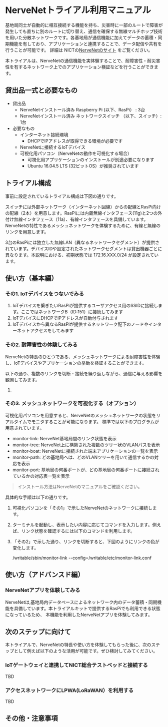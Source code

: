 # NerveNetトライアル利用マニュアル
基地局同士が自動的に相互接続する機能を持ち、災害時に一部のルートで障害が発生しても直ちに別のルートに切り替え、通信を確保する無線マルチホップ技術を用いた分散ネットワークです。各基地局が通信機能に加えてデータの蓄積・同期機能を有しており、アプリケーションと連携することで、データ配信や共有を行うことが可能です。
詳細は NICTの[NerveNetのサイト](https://www.nict.go.jp/out-promotion/other/case-studies/itenweb/nervenet.html) をご覧ください。

本トライアルは、NerveNetの通信機能を実体験することで、耐障害性・耐災害性を有するネットワーク上でのアプリケーション検証などを行うことができます。

## 貸出品一式と必要なもの

- 貸出品
  - NerveNetインストール済み Raspberry Pi (以下、RasPi） : 3台
  - NerveNetインストール済み ネットワークスイッチ （以下、スイッチ）: 1台
- 必要なもの
  - インターネット接続環境
    - DHCPでIPアドレスが取得できる環境が必要です
  - NerveNetに接続するIoTデバイス
  - 可視化用パソコン（NerveNetの動作を可視化する場合）
    - 可視化用アプリケーションのインストールが別途必要になります
    - Ubuntu 16.04.5 LTS (32ビットOS）が推奨されています
    
## トライアル構成

事前に設定されているトライアル構成は下図の通りです。

スイッチには外部ネットワーク（インターネット回線）からの配線とRasPi向けの配線（2本）を用意します。RasPiには内蔵無線インタフェース(11g)と2つの外付け無線インタフェース（11a）、有線インタフェースを具備しています。NerveNetの特性であるメッシュネットワークを体験するために、有線と無線のリンクを用意します。

3台のRasPiには独立した無線LAN（異なるネットワークセグメント）が提供されています。デバイスIDや設定されたネットワークセグメントは貸出機器ごとに異なります。本説明における、初期状態では 172.16.XXX.0/24 が設定されています。

## 使い方（基本編）

### その1. IoTデバイスをつないでみる

1. IoTデバイスを繋ぎたいRasPiが提供するユーザアクセス用のSSIDに接続します。ここではネットワークB（ID:151）に接続してみます
1. IoTデバイスにDHCPでIPアドレスが自動付与されます
1. IoTデバイスから異なるRasPiが提供するネットワーク配下のノードやインターネットアクセスをしてみます

### その2. 耐障害性の体験してみる

NerveNetの特長のひとつである、メッシュネットワークによる耐障害性を体験し、IoTデバイスやアプリケーションの挙動を検証することができます。

以下の通り、複数のリンクを切断・接続を繰り返しながら、通信に与える影響を観測してみます。

1. 


### その3. メッシュネットワークを可視化する（オプション）

可視化用パソコンを用意すると、NerveNetのメッシュネットワークの状態をリアルタイムでモニタすることが可能になります。
標準では以下のプログラムが用意されています。

- monitor-link: NerveNet基地局間のリンク状態を表示
- monitor-tree: NerveNet上に構築された複数のツリー状のVLANパスを表示
- monitor-boat: NerveNetに接続された端末アプリケーションの一覧を表示
- monitor-path: どの基地局へは、どのVLANツリーを用いて通信するかの対応を表示
- monitor-port: 基地局の何番ポートが、どの基地局の何番ポートに接続されているかの対応表一覧を表示

> インストール方法はNerveNetのマニュアルをご確認ください。

具体的な手順は以下の通りです。

1. 可視化パソコンを「その1」で示したNerveNetのネットワークに接続します。
1. ターミナルを起動し、表示したい内容に応じてコマンドを入力します。例えば、リンク状態を確認するには以下のコマンドを利用します。
1. 「その2」で示した通り、リンクを切断すると、下図のようにリンクの色が変化します。

    /writable/sbin/monitor-link --config=/writable/etc/monitor-link.conf


## 使い方（アドバンスド編）

### NerveNetアプリを体験してみる

NerveNetは,基地局内データベースによるネットワーク内のデータ蓄積・同期機能を具備しています。本トライアルキットで提供するRasPiでも利用できる状態になっているため、
本機能を利用したNerveNetアプリを体験してみます。

## 次のステップに向けて

本トライアルで、NerveNetの特長や使い方を体験してもらった後に、次のステップとして例えば以下のような活用が可能です。ぜひ検討してみてください。

### IoTゲートウェイと連携してNICT総合テストベッドと接続する
TBD

### アクセスネットワークにLPWA(LoRaWAN）を利用する
TBD

## その他・注意事項
